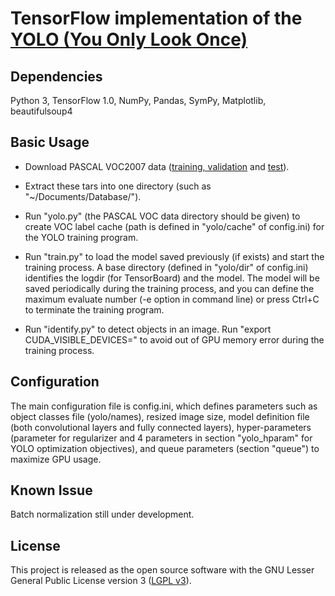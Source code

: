 # TensorFlow implementation of the [YOLO (You Only Look Once)](https://arxiv.org/pdf/1506.02640.pdf)

## Dependencies

Python 3, TensorFlow 1.0, NumPy, Pandas, SymPy, Matplotlib, beautifulsoup4

## Basic Usage

- Download PASCAL VOC2007 data ([training, validation](http://host.robots.ox.ac.uk/pascal/VOC/voc2007/VOCtrainval_06-Nov-2007.tar) and [test](http://host.robots.ox.ac.uk/pascal/VOC/voc2007/VOCtest_06-Nov-2007.tar)).

- Extract these tars into one directory (such as "~/Documents/Database/").

- Run "yolo.py" (the PASCAL VOC data directory should be given) to create VOC label cache (path is defined in "yolo/cache" of config.ini) for the YOLO training program.

- Run "train.py" to load the model saved previously (if exists) and start the training process. A base directory (defined in "yolo/dir" of config.ini) identifies the logdir (for TensorBoard) and the model. The model will be saved periodically during the training process, and you can define the maximum evaluate number (-e option in command line) or press Ctrl+C to terminate the training program.

- Run "identify.py" to detect objects in an image. Run "export CUDA_VISIBLE_DEVICES=" to avoid out of GPU memory error during the training process.

## Configuration

The main configuration file is config.ini, which defines parameters such as object classes file (yolo/names), resized image size, model definition file (both convolutional layers and fully connected layers), hyper-parameters (parameter for regularizer and 4 parameters in section "yolo_hparam" for YOLO optimization objectives), and queue parameters (section "queue") to maximize GPU usage.

## Known Issue

Batch normalization still under development.

## License

This project is released as the open source software with the GNU Lesser General Public License version 3 ([LGPL v3](http://www.gnu.org/licenses/lgpl-3.0.html)).
